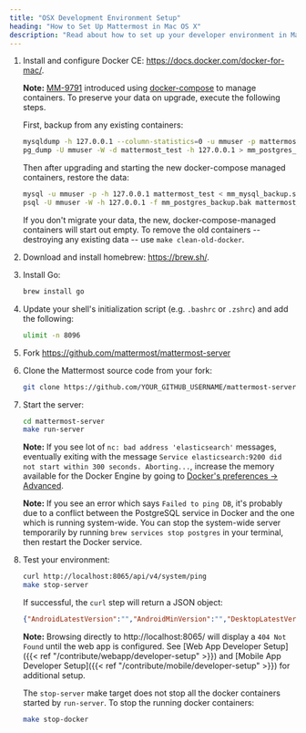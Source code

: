 ```yaml
---
title: "OSX Development Environment Setup"
heading: "How to Set Up Mattermost in Mac OS X"
description: "Read about how to set up your developer environment in Mattermost using a Mac OS X."
---
```


1. Install and configure Docker CE: https://docs.docker.com/docker-for-mac/.

    **Note:** [MM-9791](https://github.com/mattermost/mattermost-server/pull/10872) introduced using [docker-compose](https://docs.docker.com/compose/) to manage containers. To preserve your data on upgrade, execute the following steps.

    First, backup from any existing containers:
    ```sh
    mysqldump -h 127.0.0.1 --column-statistics=0 -u mmuser -p mattermost_test > mm_mysql_backup.sql
    pg_dump -U mmuser -W -d mattermost_test -h 127.0.0.1 > mm_postgres_backup.bak
    ```
    Then after upgrading and starting the new docker-compose managed containers, restore the data:
    ```sh
    mysql -u mmuser -p -h 127.0.0.1 mattermost_test < mm_mysql_backup.sql
    psql -U mmuser -W -h 127.0.0.1 -f mm_postgres_backup.bak mattermost_test
    ```
    If you don't migrate your data, the new, docker-compose-managed containers will start out empty. To remove the old containers -- destroying any existing data -- use `make clean-old-docker`.

2. Download and install homebrew: https://brew.sh/.

3. Install Go:
    ```sh
    brew install go
    ```

4. Update your shell's initialization script (e.g. `.bashrc` or `.zshrc`) and add the following:

    ```sh
    ulimit -n 8096
    ```

5. Fork https://github.com/mattermost/mattermost-server

6. Clone the Mattermost source code from your fork:

    ```sh
    git clone https://github.com/YOUR_GITHUB_USERNAME/mattermost-server.git
    ```

7. Start the server:

    ```sh
    cd mattermost-server
    make run-server
    ```

    **Note:** If you see lot of `nc: bad address 'elasticsearch'` messages, eventually exiting with the message `Service elasticsearch:9200 did not start within 300 seconds. Aborting...`,  increase the memory available for the Docker Engine by going to [Docker's preferences -> Advanced](https://docs.docker.com/docker-for-mac/#advanced).
    
   **Note:** If you see an error which says `Failed to ping DB`, it's probably due to a conflict between the PostgreSQL service in Docker and the one which is running system-wide. You can stop the system-wide server temporarily by running `brew services stop postgres` in your terminal, then restart the Docker service.

8. Test your environment:

    ```sh
    curl http://localhost:8065/api/v4/system/ping
    make stop-server
    ```

    If successful, the `curl` step will return a JSON object:
    ```json
    {"AndroidLatestVersion":"","AndroidMinVersion":"","DesktopLatestVersion":"","DesktopMinVersion":"","IosLatestVersion":"","IosMinVersion":"","status":"OK"}
    ```

    **Note:** Browsing directly to http://localhost:8065/ will display a `404 Not Found` until the web app is configured. See [Web App Developer Setup]({{< ref "/contribute/webapp/developer-setup" >}}) and [Mobile App Developer Setup]({{< ref "/contribute/mobile/developer-setup" >}}) for additional setup.

    The `stop-server` make target does not stop all the docker containers started by `run-server`. To stop the running docker containers:

    ```sh
    make stop-docker
    ```
